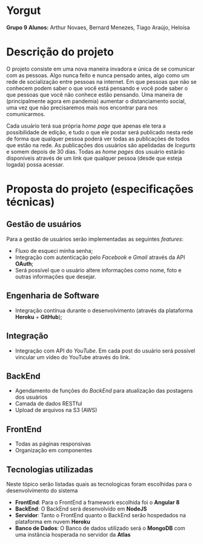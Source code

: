 # Yorgut

**Grupo 9**
**Alunos:** Arthur Novaes,	Bernard Menezes, Tiago Araújo, Heloísa

# Descrição do projeto
O projeto consiste em uma nova maneira invadora e única de se comunicar com as pessoas. Algo nunca feito e nunca pensado antes, algo como um rede de socialização entre pessoas na internet. Em que pessoas que não se conhecem podem saber o que você está pensando e você pode saber o que pessoas que você não conhece estão pensando. Uma maneira de (principalmente agora em pandemia) aumentar o distanciamento social, uma vez que não precisaremos mais nos encontrar para nos comunicarmos.

Cada usuário terá sua própria *home page* que apenas ele tera a possibilidade de edição, e tudo o que ele postar será publicado nesta rede de forma que qualquer pessoa poderá ver todas as publicações de todos que estão na rede. As publicações dos usuários são apelidadas de *Icegurts* e somem depois de 30 dias. Todas as *home pages* dos usuário estárão disponíveis através de um link que qualquer pessoa (desde que esteja logada) possa acessar. 

# Proposta do projeto (especificações técnicas)  
## Gestão de usuários
Para a gestão de usuários serão implementadas as seguintes *features*:
* Fluxo de esqueci minha senha;
* Integração com autenticação pelo *Facebook* e *Gmail* através da API **OAuth**;
* Será possível que o usuário altere informações como nome, foto e outras informações que desejar.

## Engenharia de Software
* Integração contínua durante o desenvolvimento (através da plataforma **Heroku** + **GitHub**);

## Integração
* Integração com API do *YouTube*. Em cada post do usuário será possível vincular um vídeo do YouTube através do link.

## BackEnd
* Agendamento de funções do *BackEnd* para atualização das postagens dos usuários
* Camada de dados RESTful
* Upload de arquivos na S3 (AWS)

## FrontEnd
* Todas as páginas responsivas
* Organização em componentes


## Tecnologias utilizadas
Neste tópico serão listadas quais as tecnologicas foram escolhidas para o desenvolvimento do sistema
* **FrontEnd**: Para o FrontEnd a framework escolhida foi o **Angular 8**
* **BackEnd**: O BackEnd será desenvolvido em **NodeJS**
* **Servidor**: Tanto o FrontEnd quanto o BackEnd serão hospedados na plataforma em nuvem **Heroku**
* **Banco de Dados**: O Banco de dados utilizado será o **MongoDB** com uma instância hosperada no servidor da **Atlas**

